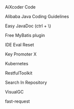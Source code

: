 AiXcoder Code

Alibaba Java Coding Guidelines

Easy JavaDoc (ctrl + \\)

Free MyBatis plugin

IDE Eval Reset

Key Promoter X

Kubernetes

RestfulToolkit

Search In Repository

VisualGC

fast-request
